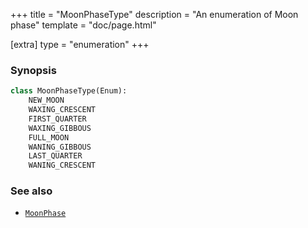 +++
title = "MoonPhaseType"
description = "An enumeration of Moon phase"
template = "doc/page.html"

[extra]
type = "enumeration"
+++

### Synopsis

```python
class MoonPhaseType(Enum):
    NEW_MOON
    WAXING_CRESCENT
    FIRST_QUARTER
    WAXING_GIBBOUS
    FULL_MOON
    WANING_GIBBOUS
    LAST_QUARTER
    WANING_CRESCENT
```

### See also

- [`MoonPhase`](@/lib/doc/1.0/model/MoonPhase.md)
